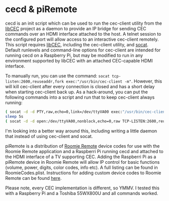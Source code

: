 cecd & piRemote
===============

cecd is an init script which can be used to run the cec-client utility from the
[libCEC][1] project as a daemon to provide an IP bridge for sending CEC commands
over an HDMI interface attached to the host. A telnet session to the configured
port will allow access to an interactive cec-client remotely. This script
requires [libCEC][1], including the cec-client utility, and [socat][2]. Default
runlevels and command-line options for cec-client are intended for running cecd
on a Raspberry Pi, but may be modified to run in any environment supported by
libCEC with an attached CEC-capable HDMI interface.

To manually run, you can use the command:
`socat tcp-listen:2600,reuseaddr,fork exec:"/usr/bin/cec-client -m"`. However, this will kill cec-client after every connection is closed and has a short delay when starting cec-client back up. As a hack-around, you can put the following commands into a script and run that to keep cec-client always running:
```bash
( socat -d -d PTY,raw,echo=0,link=/dev/ttyVA00 exec:"/usr/bin/cec-client $CEC_CLIENT_ARGS" ) &
sleep 5s
( socat -d -d open:/dev/ttyVA00,nonblock,echo=0,raw TCP-LISTEN:2600,reuseaddr,fork ) &
```

I'm looking into a better way around this, including writing a little daemon that instead of using cec-client and socat.

piRemote is a distribution of [Roomie Remote][3] device codes for use with the
Roomie Remote application and a Raspberri Pi running cecd and attached to the
HDMI interface of a TV supporting CEC. Adding the Raspberri Pi as a piRemote
device in Roomie Remote will allow IP control for basic functions (volume, power, digits, color codes, info etc). A full listing can be found in RoomieCodes.plist. Instructions for adding
custom device codes to Roomie Remote can be found [here][4].

Please note, every CEC implementation is different, so YMMV. I tested this with a Raspberry Pi and a Toshiba 55WX800U and all commands worked.

[1]: http://libcec.pulse-eight.com
[2]: http://freecode.com/projects/socat
[3]: http://www.roomieremote.com
[4]: http://www.roomieremote.com/support/#customDevice

